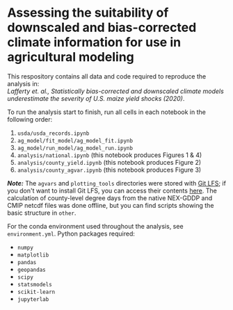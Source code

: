 # Assessing the suitability of downscaled and bias-corrected climate information for use in agricultural modeling

This respository contains all data and code required to reproduce the analysis in:<br />
*Lafferty et. al., Statistically bias-corrected and downscaled climate models underestimate the severity of U.S. maize yield shocks (2020)*.

To run the analysis start to finish, run all cells in each notebook in the following order:
1. `usda/usda_records.ipynb`
2. `ag_model/fit_model/ag_model_fit.ipynb`
3. `ag_model/run_model/ag_model_run.ipynb`
4. `analysis/national.ipynb` (this notebook produces Figures 1 & 4)
5. `analysis/county_yield.ipynb` (this notebook produces Figure 2)
6. `analysis/county_agvar.ipynb` (this notebook produces Figure 3)

***Note:*** The `agvars` and `plotting_tools` directories were stored with [Git LFS](https://git-lfs.github.com); if you don't want to install Git LFS, you can access their contents [here](https://uillinoisedu-my.sharepoint.com/:f:/g/personal/davidcl2_illinois_edu/EgrWzY0BfhpFrUhqRmLFUXEBwHk84o_eWusCtMqyfsGJww?e=G9ofNy). The calculation of county-level degree days from the native NEX-GDDP and CMIP netcdf files was done offline, but you can find scripts showing the basic structure in `other`.

For the conda environment used throughout the analysis, see `environment.yml`. Python packages required:
- `numpy`
- `matplotlib`
- `pandas`
- `geopandas`
- `scipy`
- `statsmodels`
- `scikit-learn`
- `jupyterlab`<br />
